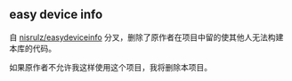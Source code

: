 ## easy device info

自 [nisrulz/easydeviceinfo](https://github.com/nisrulz/easydeviceinfo) 分叉，删除了原作者在项目中留的使其他人无法构建本库的代码。

如果原作者不允许我这样使用这个项目，我将删除本项目。
